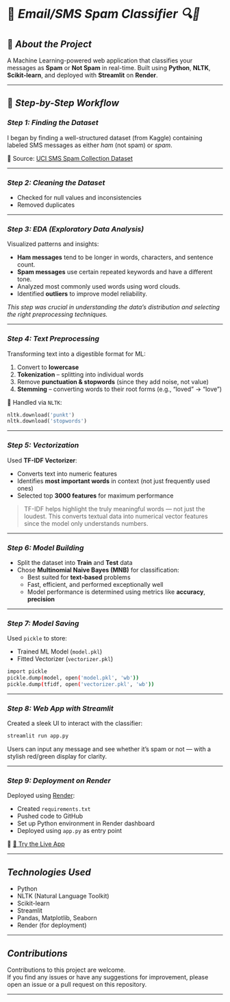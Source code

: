 # 📩 **_Email/SMS Spam Classifier 🔍🚫_**  

## 🧠 **_About the Project_**  
A Machine Learning-powered web application that classifies your messages as **Spam** or **Not Spam** in real-time. Built using **Python**, **NLTK**, **Scikit-learn**, and deployed with **Streamlit** on **Render**.

---

## 📌 **_Step-by-Step Workflow_**

### **_Step 1: Finding the Dataset_**  
I began by finding a well-structured dataset (from Kaggle) containing labeled SMS messages as either *ham* (not spam) or *spam*.  

📂 Source: [UCI SMS Spam Collection Dataset](https://www.kaggle.com/datasets/uciml/sms-spam-collection-dataset)

---

### **_Step 2: Cleaning the Dataset_**  
- Checked for null values and inconsistencies  
- Removed duplicates  

---

### **_Step 3: EDA (Exploratory Data Analysis)_**  
Visualized patterns and insights:
- **Ham messages** tend to be longer in words, characters, and sentence count.
- **Spam messages** use certain repeated keywords and have a different tone.
- Analyzed most commonly used words using word clouds.
- Identified **outliers** to improve model reliability.

*This step was crucial in understanding the data’s distribution and selecting the right preprocessing techniques.*

---

### **_Step 4: Text Preprocessing_**  
Transforming text into a digestible format for ML:
1. Convert to **lowercase**
2. **Tokenization** – splitting into individual words  
3. Remove **punctuation & stopwords** (since they add noise, not value)  
4. **Stemming** – converting words to their root forms (e.g., “loved” → “love”)  

🧠 Handled via `NLTK`:
```python
nltk.download('punkt')
nltk.download('stopwords')
```

---

### **_Step 5: Vectorization_**  
Used **TF-IDF Vectorizer**:
- Converts text into numeric features
- Identifies **most important words** in context (not just frequently used ones)
- Selected top **3000 features** for maximum performance

> TF-IDF helps highlight the truly meaningful words — not just the loudest. This converts textual data into numerical vector features since the model only understands numbers.

---

### **_Step 6: Model Building_**  
- Split the dataset into **Train** and **Test** data  
- Chose **Multinomial Naive Bayes (MNB)** for classification:
  - Best suited for **text-based** problems  
  - Fast, efficient, and performed exceptionally well  
  - Model performance is determined using metrics like **accuracy**, **precision**

---

### **_Step 7: Model Saving_**  
Used `pickle` to store:
- Trained ML Model (`model.pkl`)
- Fitted Vectorizer (`vectorizer.pkl`)  

```bash
import pickle
pickle.dump(model, open('model.pkl', 'wb'))
pickle.dump(tfidf, open('vectorizer.pkl', 'wb'))
```

---

### **_Step 8: Web App with Streamlit_**  
Created a sleek UI to interact with the classifier:
```bash
streamlit run app.py
```

Users can input any message and see whether it’s spam or not — with a stylish red/green display for clarity.

---

### **_Step 9: Deployment on Render_**  
Deployed using [Render](https://render.com):

- Created `requirements.txt`
- Pushed code to GitHub
- Set up Python environment in Render dashboard
- Deployed using `app.py` as entry point

🚀 [🔗 Try the Live App](https://email-spam-detection-ml-11.onrender.com)

---

## **_Technologies Used_**
- Python  
- NLTK (Natural Language Toolkit)  
- Scikit-learn  
- Streamlit  
- Pandas, Matplotlib, Seaborn  
- Render (for deployment)

---

## **_Contributions_**

Contributions to this project are welcome.  
If you find any issues or have any suggestions for improvement, please open an issue or a pull request on this repository.

---
